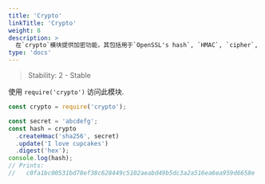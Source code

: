 ```yaml
---
title: 'Crypto'
linkTitle: 'Crypto'
weight: 8
description: >
  在`crypto`模块提供加密功能，其包括用于`OpenSSL's hash`, `HMAC`, `cipher`, `decipher`, `sign`, 和 `verify`功能的一组包装的。
type: 'docs'
---
```


<!--introduced_in=v0.3.6-->

> Stability: 2 - Stable

使用 `require('crypto')` 访问此模块.

```js
const crypto = require('crypto');

const secret = 'abcdefg';
const hash = crypto
  .createHmac('sha256', secret)
  .update('I love cupcakes')
  .digest('hex');
console.log(hash);
// Prints:
//   c0fa1bc00531bd78ef38c628449c5102aeabd49b5dc3a2a516ea6ea959d6658e
```
